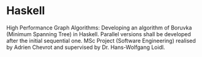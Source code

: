 # Haskell
High Performance Graph Algorithms: Developing an algorithm of Boruvka (Minimum Spanning Tree) in Haskell. Parallel versions shall be developed after the initial sequential one. MSc Project (Software Engineering) realised by Adrien Chevrot and supervised by Dr. Hans-Wolfgang Loidl.
